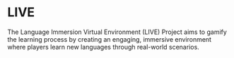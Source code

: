 # LIVE
The Language Immersion Virtual Environment (LIVE) Project aims to gamify the learning process by creating an engaging, immersive environment where players learn new languages through real-world scenarios.

